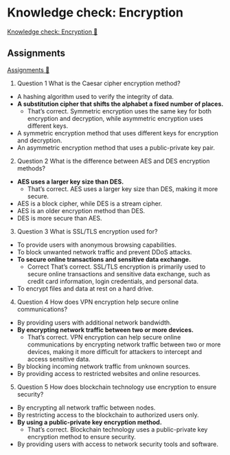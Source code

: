 # Knowledge check: Encryption

[Knowledge check: Encryption 🔗](https://www.coursera.org/learn/cybersecurity-threat-vectors-and-mitigation/assignment-submission/hRKji/knowledge-check-encryption)

## Assignments

[Assignments 🔗](https://www.coursera.org/learn/cybersecurity-threat-vectors-and-mitigation/assignment-submission/hRKji/knowledge-check-encryption/attempt)

1.  Question 1
    What is the Caesar cipher encryption method?

- A hashing algorithm used to verify the integrity of data.
- **A substitution cipher that shifts the alphabet a fixed number of places.**
  - That’s correct. Symmetric encryption uses the same key for both encryption and decryption, while asymmetric encryption uses different keys.
- A symmetric encryption method that uses different keys for encryption and decryption.
- An asymmetric encryption method that uses a public-private key pair.

2. Question 2
   What is the difference between AES and DES encryption methods?

- **AES uses a larger key size than DES.**
  - That’s correct. AES uses a larger key size than DES, making it more secure.
- AES is a block cipher, while DES is a stream cipher.
- AES is an older encryption method than DES.
- DES is more secure than AES.

3. Question 3
   What is SSL/TLS encryption used for?

- To provide users with anonymous browsing capabilities.
- To block unwanted network traffic and prevent DDoS attacks.
- **To secure online transactions and sensitive data exchange.**
  - Correct
    That’s correct. SSL/TLS encryption is primarily used to secure online transactions and sensitive data exchange, such as credit card information, login credentials, and personal data.
- To encrypt files and data at rest on a hard drive.

4. Question 4
   How does VPN encryption help secure online communications?

- By providing users with additional network bandwidth.
- **By encrypting network traffic between two or more devices.**
  - That’s correct. VPN encryption can help secure online communications by encrypting network traffic between two or more devices, making it more difficult for attackers to intercept and access sensitive data.
- By blocking incoming network traffic from unknown sources.
- By providing access to restricted websites and online resources.

5. Question 5
   How does blockchain technology use encryption to ensure security?

- By encrypting all network traffic between nodes.
- By restricting access to the blockchain to authorized users only.
- **By using a public-private key encryption method.**
  - That’s correct. Blockchain technology uses a public-private key encryption method to ensure security.
- By providing users with access to network security tools and software.
